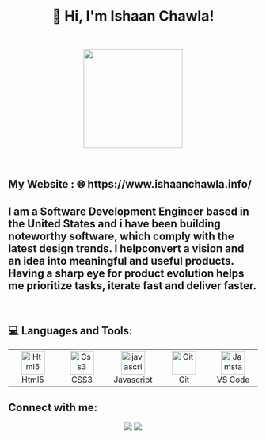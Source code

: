 
<h1 align="center">
 👋 Hi, I'm Ishaan Chawla!
</h1>

</br> 

<p align='center'>
<img src="https://user-images.githubusercontent.com/37042014/211953810-c40d618c-82d1-4abd-9c0f-4248d2a5e914.png" width="200" height="200" frameBorder="0" class="giphy-embed" allowFullScreen></img></p>
<br>

<h2 text-decoration='none'>My Website :	🌐 https://www.ishaanchawla.info/ </h2>
<h2>I am a Software Development Engineer based in the United States and i have been building noteworthy software, which comply with the latest design trends. I helpconvert a vision and an idea into meaningful and useful products. Having a sharp eye for product evolution helps me prioritize tasks, iterate fast and deliver faster.</h2>

</br>

<h2 align="left"> 💻 Languages and Tools:</h2>

<table align="center">
  <tr>
      <td align="center" width="96">
      <a href="#html5">
        <img src="https://seeklogo.com/images/H/html5-without-wordmark-color-logo-14D252D878-seeklogo.com.png" width="48" height="48" alt="Html5" />
      </a>
      <br>Html5
    </td>
    <td align="center" width="96">
      <a href="#css3">
        <img src="https://upload.wikimedia.org/wikipedia/commons/thumb/6/62/CSS3_logo.svg/48px-CSS3_logo.svg.png" width="48" height="48" alt="Css3" />
      </a>
      <br>CSS3
    </td>
     <td align="center" width="96">
      <a href="#js">
        <img src="https://upload.wikimedia.org/wikipedia/commons/thumb/9/99/Unofficial_JavaScript_logo_2.svg/1024px-Unofficial_JavaScript_logo_2.svg.png" width="48" height="48" alt="javascript" />
      </a>
      <br>Javascript
    </td>
    <td align="center" width="96">
      <a href="#git" >
        <img src="https://upload.wikimedia.org/wikipedia/commons/thumb/3/3f/Git_icon.svg/1200px-Git_icon.svg.png" width="48" height="48" alt="Git" />
      </a>
      <br>Git
    </td>
      <td align="center"  width="96">
      <a href="#vscode">
        <img src="https://upload.wikimedia.org/wikipedia/commons/9/9a/Visual_Studio_Code_1.35_icon.svg" width="48" height="48" alt="Jamstack" />
      </a>
      <br>VS Code
    </td>
    
  </tr>

</table>

## Connect with me:

<p align="center">
  <a href="https://www.linkedin.com/in/ishaan-chawla-0001/"><img src="https://img.shields.io/badge/linkedin-0077B5.svg?style=for-the-badge&logo=linkedin&logoColor=ffffff"/></a>
   <a href="mailto:ishaanchawla35@gmail.com"><img src="https://img.shields.io/badge/e‑mail-D14836.svg?style=for-the-badge&logo=GMail&logoColor=ffffff"/></a>

</p>


